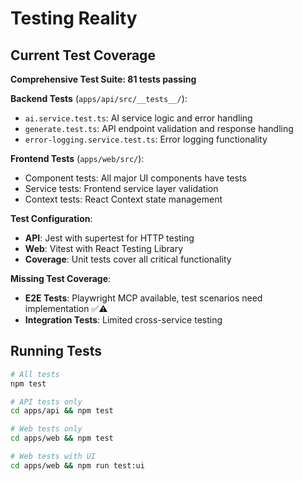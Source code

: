 # Testing Reality

## Current Test Coverage

**Comprehensive Test Suite: 81 tests passing**

**Backend Tests** (`apps/api/src/__tests__/`):
- `ai.service.test.ts`: AI service logic and error handling
- `generate.test.ts`: API endpoint validation and response handling
- `error-logging.service.test.ts`: Error logging functionality

**Frontend Tests** (`apps/web/src/`):
- Component tests: All major UI components have tests
- Service tests: Frontend service layer validation
- Context tests: React Context state management

**Test Configuration**:
- **API**: Jest with supertest for HTTP testing
- **Web**: Vitest with React Testing Library
- **Coverage**: Unit tests cover all critical functionality

**Missing Test Coverage**:
- **E2E Tests**: Playwright MCP available, test scenarios need implementation ✅⚠️
- **Integration Tests**: Limited cross-service testing

## Running Tests

```bash
# All tests
npm test

# API tests only
cd apps/api && npm test

# Web tests only
cd apps/web && npm test

# Web tests with UI
cd apps/web && npm run test:ui
```
